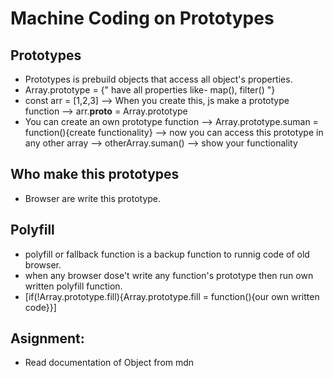 # Machine Coding on Prototypes

## Prototypes
- Prototypes is prebuild objects that access all object's properties.
- Array.prototype = {"  have all properties like- map(), filter()  "}
- const arr = [1,2,3] --> When you create this, js make a prototype function --> arr.__proto__ = Array.prototype
- You can create an own prototype function --> Array.prototype.suman = function(){create functionality}  --> now you can access this prototype in any other array --> otherArray.suman() --> show your functionality


## Who make this prototypes
- Browser are write this prototype.

## Polyfill
- polyfill or fallback function is a backup function to runnig code of old browser.
- when any browser dose't write any function's prototype then run own written polyfill function.
- [if(!Array.prototype.fill){Array.prototype.fill = function(){our own written code}}]

## Asignment:
- Read documentation of Object from mdn

